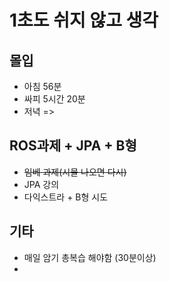 # 1초도 쉬지 않고 생각

## 몰입
- 아침 56분
- 싸피 5시간 20분
- 저녁 
=> 

## ROS과제 + JPA + B형
- ~~임베 과제(시뮬 나오면 다시)~~
- JPA 강의
- 다익스트라 + B형 시도


## 기타
- 매일 암기 총복습 해야함 (30분이상)
- 

